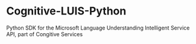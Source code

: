# Cognitive-LUIS-Python
Python SDK for the Microsoft Language Understanding Intelligent Service API, part of Congitive Services
